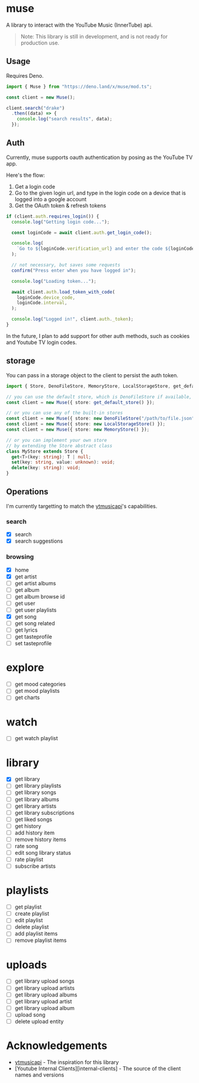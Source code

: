 # muse

A library to interact with the YouTube Music (InnerTube) api.

> Note: This library is still in development, and is not ready for production use.

## Usage

Requires Deno.

```ts
import { Muse } from "https://deno.land/x/muse/mod.ts";

const client = new Muse();

client.search("drake")
  .then((data) => {
    console.log("search results", data);
  });
```

## Auth

Currently, muse supports oauth authentication by posing as the YouTube TV app.

Here's the flow:

1. Get a login code
2. Go to the given login url, and type in the login code on a device that is
   logged into a google account
3. Get the OAuth token & refresh tokens

```ts
if (client.auth.requires_login()) {
  console.log("Getting login code...");

  const loginCode = await client.auth.get_login_code();

  console.log(
    `Go to ${loginCode.verification_url} and enter the code ${loginCode.user_code}`,
  );

  // not necessary, but saves some requests
  confirm("Press enter when you have logged in");

  console.log("Loading token...");

  await client.auth.load_token_with_code(
    loginCode.device_code,
    loginCode.interval,
  );

  console.log("Logged in!", client.auth._token);
}
```

In the future, I plan to add support for other auth methods, such as cookies and Youtube TV login codes.

## storage

You can pass in a storage object to the client to persist the auth token.

```ts
import { Store, DenoFileStore, MemoryStore, LocalStorageStore, get_default_store } from "https://deno.land/x/muse/mod.ts";

// you can use the default store, which is DenoFileStore if available, then LocalStorageStore, then MemoryStore
const client = new Muse({ store: get_default_store() });

// or you can use any of the built-in stores
const client = new Muse({ store: new DenoFileStore("/path/to/file.json") });
const client = new Muse({ store: new LocalStorageStore() });
const client = new Muse({ store: new MemoryStore() });

// or you can implement your own store
// by extending the Store abstract class
class MyStore extends Store {
  get<T>(key: string): T | null;
  set(key: string, value: unknown): void;
  delete(key: string): void;
}
```

## Operations

I'm currently targetting to match the [ytmusicapi]'s capabilities.

### search

- [x] search
- [x] search suggestions

### browsing

- [x] home
- [x] get artist
- [ ] get artist albums
- [ ] get album
- [ ] get album browse id
- [ ] get user
- [ ] get user playlists
- [x] get song
- [ ] get song related
- [ ] get lyrics
- [ ] get tasteprofile
- [ ] set tasteprofile

# explore

- [ ] get mood categories
- [ ] get mood playlists
- [ ] get charts

# watch

- [ ] get watch playlist

# library

- [x] get library
- [ ] get library playlists
- [ ] get library songs
- [ ] get library albums
- [ ] get library artists
- [ ] get library subscriptions
- [ ] get liked songs
- [ ] get history
- [ ] add history item
- [ ] remove history items
- [ ] rate song
- [ ] edit song library status
- [ ] rate playlist
- [ ] subscribe artists

# playlists

- [ ] get playlist
- [ ] create playlist
- [ ] edit playlist
- [ ] delete playlist
- [ ] add playlist items
- [ ] remove playlist items

# uploads

- [ ] get library upload songs
- [ ] get library upload artists
- [ ] get library upload albums
- [ ] get library upload artist
- [ ] get library upload album
- [ ] upload song
- [ ] delete upload entity

# Acknowledgements

- [ytmusicapi] - The inspiration for this library
- [Youtube Internal Clients][internal-clients] - The source of the client names and versions

[ytmusicapi]: https://ytmusicapi.readthedocs.io/en/stable/reference.html
[inner-clients]: https://github.com/zerodytrash/YouTube-Internal-Clients
